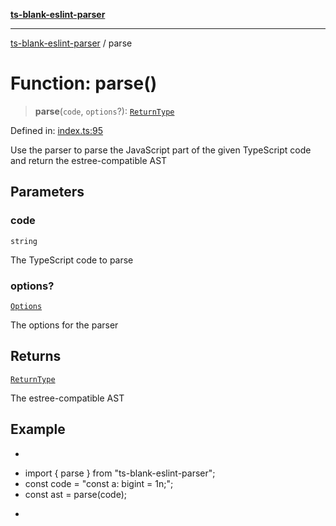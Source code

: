 [**ts-blank-eslint-parser**](../README.md)

***

[ts-blank-eslint-parser](../README.md) / parse

# Function: parse()

> **parse**(`code`, `options`?): [`ReturnType`](../namespaces/parse/type-aliases/ReturnType.md)

Defined in: [index.ts:95](https://github.com/Rel1cx/ts-blank-eslint-parser/blob/2287f77b69b11b20109967a407382e7f2c2ef666/src/index.ts#L95)

Use the parser to parse the JavaScript part of the given TypeScript code and return the estree-compatible AST

## Parameters

### code

`string`

The TypeScript code to parse

### options?

[`Options`](../namespaces/parse/type-aliases/Options.md)

The options for the parser

## Returns

[`ReturnType`](../namespaces/parse/type-aliases/ReturnType.md)

The estree-compatible AST

## Example

* ```ts
 * import { parse } from "ts-blank-eslint-parser";
 * const code = "const a: bigint = 1n;";
 * const ast = parse(code);
 * ```
